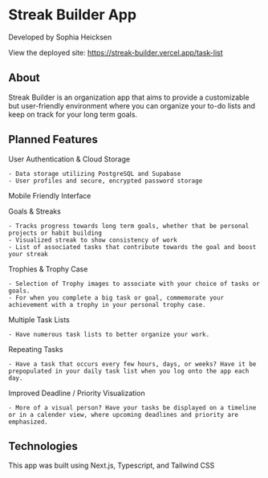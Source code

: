 # Streak Builder App
Developed by Sophia Heicksen

View the deployed site: https://streak-builder.vercel.app/task-list

## About
Streak Builder is an organization app that aims to provide a customizable but user-friendly environment where you can organize your to-do lists and keep on track for your long term goals.

## Planned Features
User Authentication & Cloud Storage

    - Data storage utilizing PostgreSQL and Supabase
    - User profiles and secure, encrypted password storage
    
Mobile Friendly Interface

Goals & Streaks

    - Tracks progress towards long term goals, whether that be personal projects or habit building
    - Visualized streak to show consistency of work
    - List of associated tasks that contribute towards the goal and boost your streak

Trophies & Trophy Case

    - Selection of Trophy images to associate with your choice of tasks or goals. 
    - For when you complete a big task or goal, commemorate your achievement with a trophy in your personal trophy case.

Multiple Task Lists

    - Have numerous task lists to better organize your work.

Repeating Tasks

    - Have a task that occurs every few hours, days, or weeks? Have it be prepopulated in your daily task list when you log onto the app each day.

Improved Deadline / Priority Visualization

    - More of a visual person? Have your tasks be displayed on a timeline or in a calender view, where upcoming deadlines and priority are emphasized. 

## Technologies
This app was built using Next.js, Typescript, and Tailwind CSS
